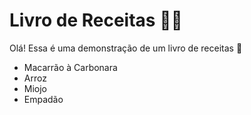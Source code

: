 # Livro de Receitas :woman_cook:

Olá! Essa é uma demonstração de um livro de receitas :wave:

- Macarrão à Carbonara
- Arroz
- Miojo
- Empadão
